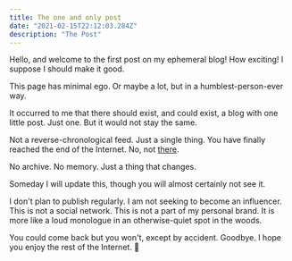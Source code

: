 ```yaml
---
title: The one and only post
date: "2021-02-15T22:12:03.284Z"
description: "The Post"
---
```


Hello, and welcome to the first post on my ephemeral blog!  How exciting! I suppose I should make it good. 

This page has minimal ego. Or maybe a lot, but in a humblest-person-ever way.

It occurred to me that there should exist, and could exist, a blog with one little post. Just one. But it would not stay the same.

Not a reverse-chronological feed. Just a single thing. You have finally reached the end of the Internet. No, not [there](http://hmpg.net/ "there"). 

No archive. No memory. Just a thing that changes. 

Someday I will update this, though you will almost certainly not see it.

I don't plan to publish regularly. I am not seeking to become an influencer. This is not a social network. This is not a part of my personal brand. It is more like a loud monologue in an otherwise-quiet spot in the woods.

 You could come back but you won't, except by accident. Goodbye. I hope you enjoy the rest of the Internet. 👋
